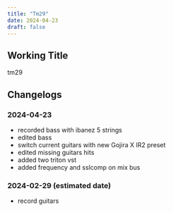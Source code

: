 ```yaml
---
title: "Tm29"
date: 2024-04-23
draft: false
---
```


## Working Title

tm29

## Changelogs

### 2024-04-23

- recorded bass with ibanez 5 strings
- edited bass
- switch current guitars with new Gojira X IR2 preset
- edited missing guitars hits
- added two triton vst
- added frequency and sslcomp on mix bus

### 2024-02-29 (estimated date)

- record guitars
